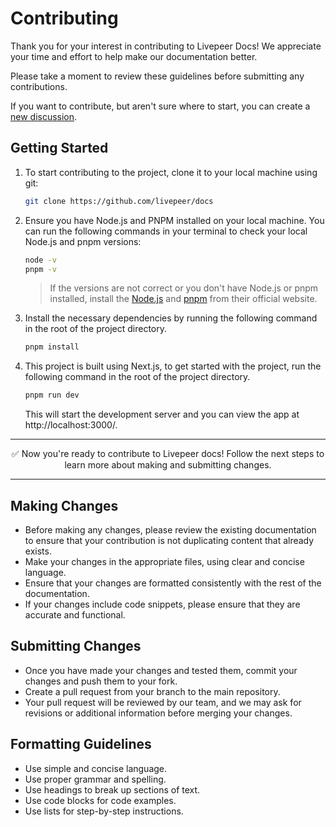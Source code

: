 # Contributing

Thank you for your interest in contributing to Livepeer Docs! We appreciate your time and effort to help make our documentation better.

Please take a moment to review these guidelines before submitting any contributions.

If you want to contribute, but aren't sure where to start, you can create a [new discussion](https://github.com/livepeer/docs/discussions).

## Getting Started


1. To start contributing to the project, clone it to your local machine using git:

   ```sh
   git clone https://github.com/livepeer/docs
   ```
2. Ensure you have Node.js and PNPM installed on your local machine. You can run the following commands in your terminal to check your local Node.js and pnpm versions:

   ```sh
   node -v 
   pnpm -v
   ```

   > If the versions are not correct or you don't have Node.js or pnpm installed, install the [Node.js](https://nodejs.org/en) and [pnpm](https://pnpm.io/installation) from their official website. 

3. Install the necessary dependencies by running the following command in the root of the project directory.

   ```sh
   pnpm install
   ```

4. This project is built using Next.js, to get started with the project, run the following command in the root of the project directory. 

   ```sh
   pnpm run dev
   ```

   This will start the development server and you can view the app at http://localhost:3000/.

---

<div align="center">
  ✅ Now you're ready to contribute to Livepeer docs! Follow the next steps to learn more about making and submitting changes. 
</div>

---

## Making Changes
- Before making any changes, please review the existing documentation to ensure that your contribution is not duplicating content that already exists.
- Make your changes in the appropriate files, using clear and concise language.
- Ensure that your changes are formatted consistently with the rest of the documentation.
- If your changes include code snippets, please ensure that they are accurate and functional.


## Submitting Changes
- Once you have made your changes and tested them, commit your changes and push them to your fork.
- Create a pull request from your branch to the main repository.
- Your pull request will be reviewed by our team, and we may ask for revisions or additional information before merging your changes.

## Formatting Guidelines
- Use simple and concise language.
- Use proper grammar and spelling.
- Use headings to break up sections of text.
- Use code blocks for code examples.
- Use lists for step-by-step instructions.
